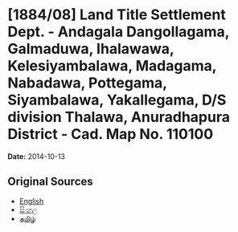 # [1884/08] Land Title Settlement Dept. - Andagala Dangollagama, Galmaduwa, Ihalawawa, Kelesiyambalawa, Madagama, Nabadawa, Pottegama, Siyambalawa, Yakallegama, D/S division Thalawa, Anuradhapura District - Cad. Map No. 110100

**Date:** 2014-10-13

## Original Sources

- [English](https://documents.gov.lk/view/extra-gazettes/2014/10/1884-08_E.pdf)
- [සිංහල](https://documents.gov.lk/view/extra-gazettes/2014/10/1884-08_S.pdf)
- [தமிழ்](https://documents.gov.lk/view/extra-gazettes/2014/10/1884-08_T.pdf)
